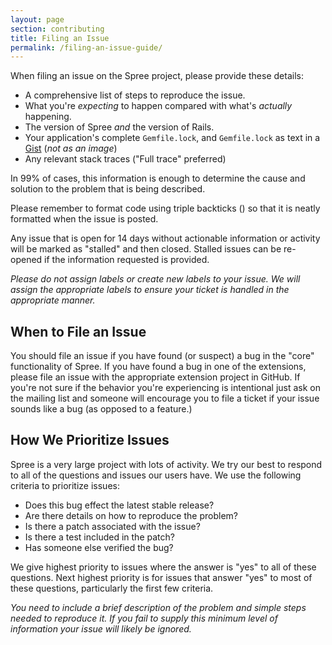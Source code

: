 ```yaml
---
layout: page
section: contributing
title: Filing an Issue
permalink: /filing-an-issue-guide/
---
```


When filing an issue on the Spree project, please provide these details:

* A comprehensive list of steps to reproduce the issue.
* What you're *expecting* to happen compared with what's *actually* happening.
* The version of Spree *and* the version of Rails.
* Your application's complete `Gemfile.lock`, and `Gemfile.lock` as text in a [Gist](https://gist.github.com) (*not as an image*)
* Any relevant stack traces ("Full trace" preferred)

In 99% of cases, this information is enough to determine the cause and solution
to the problem that is being described.

Please remember to format code using triple backticks () so that it is neatly
formatted when the issue is posted.

Any issue that is open for 14 days without actionable information or activity
will be marked as "stalled" and then closed. Stalled issues can be re-opened if
the information requested is provided.

_Please do not assign labels or create new labels to your issue. We will assign the appropriate labels to ensure your ticket is handled in the appropriate manner._


## When to File an Issue

You should file an issue if you have found (or suspect) a bug in the "core" functionality of Spree. If you have found a bug in one of the extensions, please file an issue with the appropriate extension project in GitHub. If you're not sure if the behavior you're experiencing is intentional just ask on the mailing list and someone will encourage you to file a ticket if your issue sounds like a bug (as opposed to a feature.)

## How We Prioritize Issues

Spree is a very large project with lots of activity. We try our best to respond to all of the questions and issues our users have.  We use the following criteria to prioritize issues:

* Does this bug effect the latest stable release?
* Are there details on how to reproduce the problem?
* Is there a patch associated with the issue?
* Is there a test included in the patch?
* Has someone else verified the bug?

We give highest priority to issues where the answer is "yes" to all of these questions. Next highest priority is for issues that answer "yes" to most of these questions, particularly the first few criteria.


_You need to include a brief description of the problem and simple steps needed to reproduce it. If you fail to supply this minimum level of information your issue will likely be ignored._
